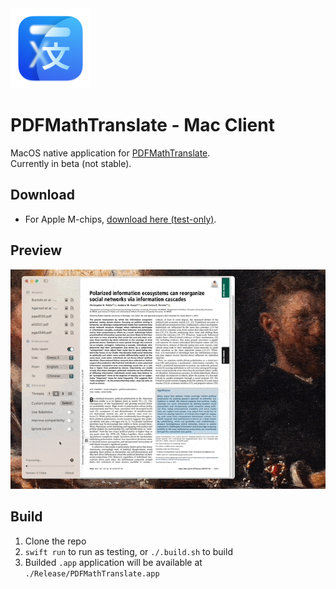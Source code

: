<!--
 * @Author: Rongxin rongxin@u.nus.edu
 * @Date: 2025-04-13 19:09:00
 * @LastEditors: Rongxin rongxin@u.nus.edu
 * @LastEditTime: 2025-04-15 10:50:29
 * @FilePath: /pdf2zh-mac/README.MD
 * @Description: 这是默认设置,请设置`customMade`, 打开koroFileHeader查看配置 进行设置: https://github.com/OBKoro1/koro1FileHeader/wiki/%E9%85%8D%E7%BD%AE
-->

 <img src="./Assets/img/icon.png" alt="animated" width="128"/> 

# PDFMathTranslate - Mac Client
MacOS native application for [PDFMathTranslate](https://github.com/Byaidu/PDFMathTranslate).  
Currently in beta (not stable).  

## Download
- For Apple M-chips, [download here (test-only)](https://github.com/reycn/pdf2zh-mac/releases).

## Preview
![](./Assets/img/pdf-mac.gif)

## Build
1. Clone the repo
2. `swift run` to run as testing, or `./.build.sh` to build
3. Builded `.app` application will be available at `./Release/PDFMathTranslate.app`


